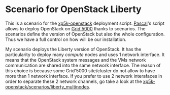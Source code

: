 # Scenario for OpenStack Liberty 

This is a scenario for the [xp5k-openstack](https://github.com/pmorillon/xp5k-openstack) deployment script. [Pascal](https://twitter.com/pmorillon)'s script allows to deploy OpenStack on [Grid'5000](http://grid5000.fr/) thanks to scenarios. The scenarios define the version of OpenStack but also the whole configuration. Thus we have a full control on how will be our installation. 

My scenario deploys the Liberty version of OpenStack. It has the particularity to deploy many _compute_ nodes and uses 1 network interface. It means that the OpenStack system messages and the VMs network communication are shared into the same network interface. The reason of this choice is because some Grid'5000 site/cluster do not allow to have more than 1 network interface. If you prefer to use 2 network interafaces in order to separate these 2 network channels, go take a look at the [xp5k-openstack/scenarios/liberty_multinodes](https://github.com/msimonin/xp5k-openstack/tree/multinode/scenarios/liberty_multinodes).  
